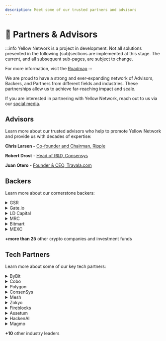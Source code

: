 ```yaml
---
description: Meet some of our trusted partners and advisors
---
```


# 👥 Partners & Advisors

:::info
Yellow Network is a project in development. Not all solutions presented in the following (sub)sections are implemented at this stage. The current, and all subsequent sub-pages, are subject to change.&#x20;

For more information, visit the [Roadmap](../about/roadmap.md)
:::

We are proud to have a strong and ever-expanding network of Advisors, Backers, and Partners from different fields and industries. These partnerships allow us to achieve far-reaching impact and scale.

If you are interested in partnering with Yellow Network, reach out to us via our [social media](#).&#x20;

## **Advisors**

Learn more about our trusted advisors who help to promote Yellow Network and provide us with decades of expertise:&#x20;

**Chris Larsen -** [Co-founder and Chairman, Ripple](https://ripple.com/company/leadership/)

**Robert Drost** - [Head of R\&D, Consensys](https://www.linkedin.com/in/rjdrost/)

**Juan Otero** - [Founder & CEO, Travala.com](https://www.linkedin.com/in/joterovila/?originalSubdomain=au)

## Backers

Learn more about our cornerstone backers:

<details>

<summary>GSR</summary>

Founded in 2013, GSR is a crypto market maker with 300 employees across the globe. GSR specializes in providing liquidity, risk management strategies, and structured products to sophisticated global investors in the digital assets industry. A leadership team of veteran finance and technology executives from Goldman Sachs, Citadel, J.P. Morgan, and Two Sigma, among others, has created one of the world’s fastest and most robust digital asset trading systems.

GSR is deeply embedded in every major sector of the cryptocurrency ecosystem. GRS works with leading cryptocurrency projects, exchanges, funds, and miners as well as financial institutions taking their first steps into the world of digital assets.&#x20;

</details>

<details>

<summary>Gate.io</summary>

Founded in 2013, Gate.io has strived to provide its users with the best trading experience in the last 8 years. In terms of trading volume, Gate.io is one of the top 10 crypto exchanges in the world listing crypto assets that are great in quality and have a high rate of return.

</details>

<details>

<summary>LD Capital</summary>

LD Capital is a leading crypto fund in investment and trading in primary and secondary markets, whose sub-funds include Beco Fund, FoF, hedge fund, Meta Fund, etc. Since its establishment in 2016, LD Capital has successively invested in more than 300 enterprises. With a highly professional global team and unique industrial resource advantages, LD Capital has laid its emphasis on offering superb services after investments, aiming to support the project in enhancing its long-term value and ecological investment throughout the life cycle.

More on [https://medium.com/yellow-blog/ld-capital-establishes-strategic-partnership-with-web3-disruptor-yellow-c0ccd59b7ebf](https://medium.com/yellow-blog/ld-capital-establishes-strategic-partnership-with-web3-disruptor-yellow-c0ccd59b7ebf)

</details>

<details>

<summary>MRC</summary>

A Blockchain Advisory and Investment Firm, incubating and accelerating early-stage startups since 2019.

More on [https://medium.com/yellow-blog/moonrock-capital-enter-a-strategic-partnership-with-yellow-7574a3aa2fce](https://medium.com/yellow-blog/moonrock-capital-enter-a-strategic-partnership-with-yellow-7574a3aa2fce)

</details>

<details>

<summary>Bitmart</summary>

A fifth-generation blockchain that aims to bring a paradigm shift from a for-profit to a for-benefit economy.&#x20;

5ire intends to be the leading blockchain ecosystem to solve sustainability issues with its proprietary nPoS-based algorithm. 5ireChain’s network acts as a governance structure that democratically empowers and incentivizes DAOs and Working Groups that accelerate the implementation of the UN 2030 Agenda. 5ire technology stack offers protocol-level SDG oracles, cross-chain interoperability, Metaverses, WebAssembly and EVM smart contracts, Real-time economy data collection and telemetry with IoT, AR/VR, smart sensors, and incentivized AI SDG analysis.

More on [https://medium.com/yellow-blog/5ire-joins-yellow-to-facilitate-adoption-of-the-web3-broker-clearing-network-b8c3fbe3faa0](https://medium.com/yellow-blog/5ire-joins-yellow-to-facilitate-adoption-of-the-web3-broker-clearing-network-b8c3fbe3faa0)

</details>

<details>

<summary>MEXC</summary>

Founded in 2018, MEXC Global is known as the exchange of high-performance and mega transaction matching technology. The team at MEXC Global is some of the first movers and pioneers of financial and blockchain technology. Currently, MEXC Global caters to 10 M+ users in more than 170 countries around the world and we have just started. This magnificent achievement is a significant milestone, and MEXC Global aims to become the go-to platform for new traders and experienced investors as they move forward in their financial journey.

MEXC has a presence over and across major continents and jurisdictions around the globe and is regulated, either directly or through affiliates, by some of the world's most renowned jurisdictions. MEXC Global also offers localized language support for investors from different countries, making it easier for them to trade. The exchange at MEXC Global is a high-performance trading engine that has been developed by experts from the banking industry and is capable of completing 1.4 million transactions per second, which results in groundbreaking efficiency and enhanced performance. User security is of top priority at MEXC Global because of which our servers are hosted independently across multiple countries ensuring optimal data integrity and security.

</details>



****+more than 25**** other crypto companies and investment funds

## Tech Partners

Learn more about some of our key tech partners:

<details>

<summary>ByBit</summary>

Qredo is rearchitecting digital asset ownership and blockchain connectivity. A radical new approach to bring liquidity and capital efficiency to the blockchain economy, Qredo has pioneered the first decentralized trustless multi-party computation (MPC) custodial network. This advancement enables Qredo to offer decentralized custody, native cross-chain swaps, and cross-platform liquidity access.

Qredo works at the cutting-edge of cybersecurity and blockchain. By utilizing the latest innovations in cryptography and distributed ledger technology, Qredo delivers a powerful global network for securing and trading digital assets.

[https://www.qredo.com/](https://www.qredo.com/)

</details>

<details>

<summary>Cobo</summary>

Cobo is Asia-Pacific’s largest crypto custodian. Trusted by over 300 institutions and HNWIs to grow and protect their crypto assets, the company focuses on building scalable infrastructure and powering the Web 3.0 revolution around the world. Its proprietary DeFi asset management services crossed the 1.5B AuM mark and achieved a unique risk to reward profile that rivals top hedge funds - without over-exposure to headwinds. As a strong blockchain and DeFi infrastructure builder, Cobo provides Software-as-a-Service products WaaS (wallet), Daas (DeFi), MaaS (NFT Minting) and StaaS (Staking). Amongst other projects, Cobo’s incubator arm also enriches the DeFi ecosystem through its investments in early stage innovative and promising DeFi projects. Its respected security team also features regularly in crypto communities for its contribution towards protecting the crypto ecosystem and patching the vulnerabilities in protocols.

[https://www.cobo.com/](https://www.cobo.com/)

</details>

<details>

<summary>Polygon</summary>

Polygon believes in Web3 for all. Polygon is a decentralized Ethereum scaling platform that enables developers to build scalable user-friendly dApps with low transaction fees without ever sacrificing on security.

[https://polygon.technology/](https://polygon.technology/)

</details>

<details>

<summary>ConsenSys</summary>

ConsenSys is the leading Ethereum software company. We enable developers, enterprises, and people worldwide to build next-generation applications, launch modern financial infrastructure, and access the decentralized web. Our product suite, composed of [Infura](https://infura.io/), [Quorum](https://consensys.net/quorum), [Truffle](http://trufflesuite.com/), [Codefi](https://codefi.consensys.net/), [MetaMask](https://metamask.io/), and [Diligence](https://consensys.net/diligence), serves millions of users, supports billions of blockchain-based queries for our clients, and has handled billions of dollars in digital assets. Ethereum is the largest programmable blockchain in the world, leading in business adoption, developer community, and DeFi activity. On this trusted, open source foundation, we are building the digital economy of tomorrow.

[https://consensys.net/](https://consensys.net/)

</details>

<details>

<summary>Mesh</summary>

ConsenSys Mesh (a.k.a. MESH) is an accelerator, incubator, investor and enabler of blockchain technology solutions. Founded in 2015 by Ethereum co-founder Joseph Lubin, MESH is a network of loosely coupled, tightly aligned teams, products and investments with a single mission to champion global adoption and awareness of groundbreaking technologies in Web3.&#x20;

[https://www.mesh.xyz/](https://www.mesh.xyz/)

</details>

<details>

<summary>Zokyo</summary>

Zokyo is run by the engineers that built, ran or secured some of the largest cryptocurrency companies to date.\
\
Our team consists of crypto industry pioneers, veteran ethical hackers that have earned bounties from several Fortune 200 companies including (Uber, Paypal, Facebook, LinkedIn, etc), designers, engineers, tokenomic experts, advanced crypto traders, and experienced investors.

Our founder, Hartej Sawhney, co-founded Hosho, ranked #1 Smart Contract Auditor in 2019 by Forbes.

As industry pioneers, our team has played a key role in elevating standards in the digital asset ecosystem and introducing products and services that have set the industry benchmark for security, transparency, and compliance. Zokyo's efforts have been recognized as paving the way for the ongoing institutionalization of the industry.

[https://www.zokyo.io/](https://www.zokyo.io/)

</details>

<details>

<summary>Fireblocks</summary>

For institutions that need to store and move digital assets without the operational or security headache.

Fireblocks streamlines operations by bringing all your exchanges, OTCs, counterparties, hot wallets, and custodians into one platform. Wallets, deposit addresses, and API credentials are secured using patent-pending chip isolation technology and the newest breakthrough in cryptography (MPC). Institutions are using Fireblocks to move funds securely in seconds – instead of hours.

[https://www.fireblocks.com/](https://www.fireblocks.com/)

</details>

<details>

<summary>Assetum</summary>

[https://www.assetum.io/](https://www.assetum.io/)

</details>

<details>

<summary>HackenAI</summary>

Web3 Cybersecurity Auditor

[https://hacken.io/](https://hacken.io/)

</details>

<details>

<summary>Magmo</summary>

Web3 scalability solutions&#x20;

[https://magmo.com/](https://magmo.com/)

</details>

****+10**** other industry leaders

